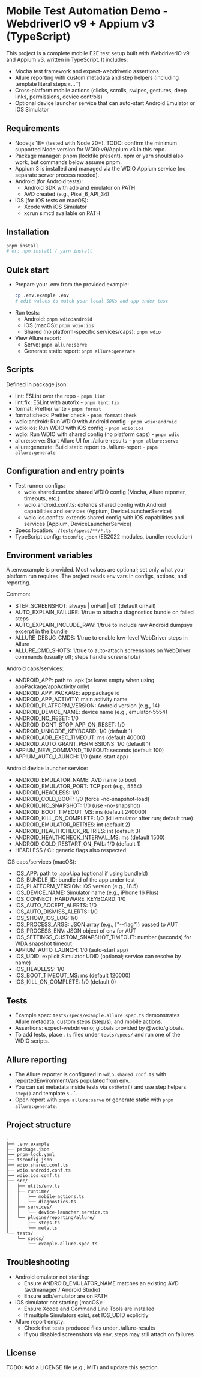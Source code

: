 # Mobile Test Automation Demo - WebdriverIO v9 + Appium v3 (TypeScript)

This project is a complete mobile E2E test setup built with WebdriverIO v9 and Appium v3, written in TypeScript. It includes:

- Mocha test framework and expect-webdriverio assertions
- Allure reporting with custom metadata and step helpers (including template literal steps `s`...``)
- Cross‑platform mobile actions (clicks, scrolls, swipes, gestures, deep links, permissions, device controls)
- Optional device launcher service that can auto-start Android Emulator or iOS Simulator

## Requirements

- Node.js 18+ (tested with Node 20+). TODO: confirm the minimum supported Node version for WDIO v9/Appium v3 in this repo.
- Package manager: pnpm (lockfile present). npm or yarn should also work, but commands below assume pnpm.
- Appium 3 is installed and managed via the WDIO Appium service (no separate server process needed).
- Android (for Android tests):
  - Android SDK with adb and emulator on PATH
  - AVD created (e.g., Pixel_6_API_34)
- iOS (for iOS tests on macOS):
  - Xcode with iOS Simulator
  - xcrun simctl available on PATH

## Installation

```bash
pnpm install
# or: npm install / yarn install
```

## Quick start

- Prepare your .env from the provided example:
  ```bash
  cp .env.example .env
  # edit values to match your local SDKs and app under test
  ```
- Run tests:
  - Android: `pnpm wdio:android`
  - iOS (macOS): `pnpm wdio:ios`
  - Shared (no platform-specific services/caps): `pnpm wdio`
- View Allure report:
  - Serve: `pnpm allure:serve`
  - Generate static report: `pnpm allure:generate`

## Scripts

Defined in package.json:

- lint: ESLint over the repo - `pnpm lint`
- lint:fix: ESLint with autofix - `pnpm lint:fix`
- format: Prettier write - `pnpm format`
- format:check: Prettier check - `pnpm format:check`
- wdio:android: Run WDIO with Android config - `pnpm wdio:android`
- wdio:ios: Run WDIO with iOS config - `pnpm wdio:ios`
- wdio: Run WDIO with shared config (no platform caps) - `pnpm wdio`
- allure:serve: Start Allure UI for ./allure-results - `pnpm allure:serve`
- allure:generate: Build static report to ./allure-report - `pnpm allure:generate`

## Configuration and entry points

- Test runner configs:
  - wdio.shared.conf.ts: shared WDIO config (Mocha, Allure reporter, timeouts, etc.)
  - wdio.android.conf.ts: extends shared config with Android capabilities and services (Appium, DeviceLauncherService)
  - wdio.ios.conf.ts: extends shared config with iOS capabilities and services (Appium, DeviceLauncherService)
- Specs location: `./tests/specs/**/*.ts`
- TypeScript config: `tsconfig.json` (ES2022 modules, bundler resolution)

## Environment variables

A .env.example is provided. Most values are optional; set only what your platform run requires. The project reads env vars in configs, actions, and reporting.

Common:

- STEP_SCREENSHOT: always | onFail | off (default onFail)
- AUTO_EXPLAIN_FAILURE: 1/true to attach a diagnostics bundle on failed steps
- AUTO_EXPLAIN_INCLUDE_RAW: 1/true to include raw Android dumpsys excerpt in the bundle
- ALLURE_DEBUG_CMDS: 1/true to enable low-level WebDriver steps in Allure
- ALLURE_CMD_SHOTS: 1/true to auto-attach screenshots on WebDriver commands (usually off; steps handle screenshots)

Android caps/services:

- ANDROID_APP: path to .apk (or leave empty when using appPackage/appActivity only)
- ANDROID_APP_PACKAGE: app package id
- ANDROID_APP_ACTIVITY: main activity name
- ANDROID_PLATFORM_VERSION: Android version (e.g., 14)
- ANDROID_DEVICE_NAME: device name (e.g., emulator-5554)
- ANDROID_NO_RESET: 1/0
- ANDROID_DONT_STOP_APP_ON_RESET: 1/0
- ANDROID_UNICODE_KEYBOARD: 1/0 (default 1)
- ANDROID_ADB_EXEC_TIMEOUT: ms (default 40000)
- ANDROID_AUTO_GRANT_PERMISSIONS: 1/0 (default 1)
- APPIUM_NEW_COMMAND_TIMEOUT: seconds (default 100)
- APPIUM_AUTO_LAUNCH: 1/0 (auto-start app)

Android device launcher service:

- ANDROID_EMULATOR_NAME: AVD name to boot
- ANDROID_EMULATOR_PORT: TCP port (e.g., 5554)
- ANDROID_HEADLESS: 1/0
- ANDROID_COLD_BOOT: 1/0 (force -no-snapshot-load)
- ANDROID_NO_SNAPSHOT: 1/0 (use -no-snapshot)
- ANDROID_BOOT_TIMEOUT_MS: ms (default 240000)
- ANDROID_KILL_ON_COMPLETE: 1/0 (kill emulator after run; default true)
- ANDROID_EMULATOR_RETRIES: int (default 2)
- ANDROID_HEALTHCHECK_RETRIES: int (default 3)
- ANDROID_HEALTHCHECK_INTERVAL_MS: ms (default 1500)
- ANDROID_COLD_RESTART_ON_FAIL: 1/0 (default 1)
- HEADLESS / CI: generic flags also respected

iOS caps/services (macOS):

- IOS_APP: path to .app/.ipa (optional if using bundleId)
- IOS_BUNDLE_ID: bundle id of the app under test
- IOS_PLATFORM_VERSION: iOS version (e.g., 18.5)
- IOS_DEVICE_NAME: Simulator name (e.g., iPhone 16 Plus)
- IOS_CONNECT_HARDWARE_KEYBOARD: 1/0
- IOS_AUTO_ACCEPT_ALERTS: 1/0
- IOS_AUTO_DISMISS_ALERTS: 1/0
- IOS_SHOW_IOS_LOG: 1/0
- IOS_PROCESS_ARGS: JSON array (e.g., ["--flag"]) passed to AUT
- IOS_PROCESS_ENV: JSON object of env for AUT
- IOS_SETTINGS_CUSTOM_SNAPSHOT_TIMEOUT: number (seconds) for WDA snapshot timeout
- APPIUM_AUTO_LAUNCH: 1/0 (auto-start app)
- IOS_UDID: explicit Simulator UDID (optional; service can resolve by name)
- IOS_HEADLESS: 1/0
- IOS_BOOT_TIMEOUT_MS: ms (default 120000)
- IOS_KILL_ON_COMPLETE: 1/0 (default 0)

## Tests

- Example spec: `tests/specs/example.allure.spec.ts` demonstrates Allure metadata, custom steps (step/s), and mobile actions.
- Assertions: expect-webdriverio; globals provided by @wdio/globals.
- To add tests, place `.ts` files under `tests/specs/` and run one of the WDIO scripts.

## Allure reporting

- The Allure reporter is configured in `wdio.shared.conf.ts` with reportedEnvironmentVars populated from env.
- You can set metadata inside tests via `setMeta()` and use step helpers `step()` and template `s`...`.
- Open report with `pnpm allure:serve` or generate static with `pnpm allure:generate`.

## Project structure

```
.
├── .env.example
├── package.json
├── pnpm-lock.yaml
├── tsconfig.json
├── wdio.shared.conf.ts
├── wdio.android.conf.ts
├── wdio.ios.conf.ts
├── src/
│   ├── utils/env.ts
│   ├── runtime/
│   │   ├── mobile-actions.ts
│   │   └── diagnostics.ts
│   ├── services/
│   │   └── device-launcher.service.ts
│   └── plugins/reporting/allure/
│       ├── steps.ts
│       └── meta.ts
└── tests/
    └── specs/
        └── example.allure.spec.ts
```

## Troubleshooting

- Android emulator not starting:
  - Ensure ANDROID_EMULATOR_NAME matches an existing AVD (avdmanager / Android Studio)
  - Ensure adb/emulator are on PATH
- iOS simulator not starting (macOS):
  - Ensure Xcode and Command Line Tools are installed
  - If multiple Simulators exist, set IOS_UDID explicitly
- Allure report empty:
  - Check that tests produced files under ./allure-results
  - If you disabled screenshots via env, steps may still attach on failures

## License

TODO: Add a LICENSE file (e.g., MIT) and update this section.
